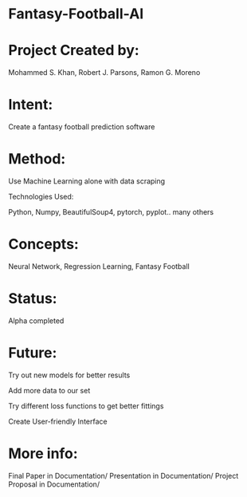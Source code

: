 # Fantasy-Football-AI

# Project Created by:
Mohammed S. Khan, Robert J. Parsons, Ramon G. Moreno

# Intent:

Create a fantasy football prediction software

# Method:

Use Machine Learning alone with data scraping

Technologies Used:

Python, Numpy, BeautifulSoup4, pytorch, pyplot.. many others

# Concepts:

Neural Network, Regression Learning, Fantasy Football

# Status:

Alpha completed

# Future:

  Try out new models for better results

  Add more data to our set

  Try different loss functions to get better fittings

  Create User-friendly Interface

# More info:
Final Paper in Documentation/
Presentation in Documentation/
Project Proposal in Documentation/
